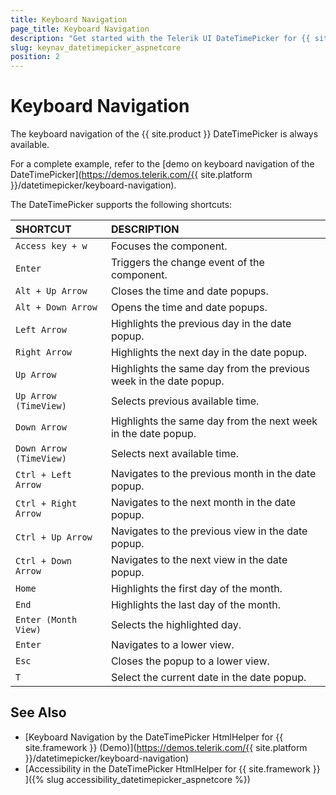 ```yaml
---
title: Keyboard Navigation
page_title: Keyboard Navigation
description: "Get started with the Telerik UI DateTimePicker for {{ site.framework }} and learn about the accessibility support it provides through its keyboard navigation functionality."
slug: keynav_datetimepicker_aspnetcore
position: 2
---
```


# Keyboard Navigation

The keyboard navigation of the {{ site.product }} DateTimePicker is always available.

For a complete example, refer to the [demo on keyboard navigation of the DateTimePicker](https://demos.telerik.com/{{ site.platform }}/datetimepicker/keyboard-navigation).

The DateTimePicker supports the following shortcuts:

| SHORTCUT						| DESCRIPTION				                                               |
|:---                 |:---                                                                                |
| `Access key + w`    | Focuses the component.                                                             |
| `Enter`             | Triggers the change event of the component.                                        |
| `Alt + Up Arrow`    | Closes the time and date popups.                                                   |
| `Alt + Down Arrow`  | Opens the time and date popups.                                                    |
| `Left Arrow`        | Highlights the previous day in the date popup.                                     |
| `Right Arrow`       | Highlights the next day in the date popup.                                         |
| `Up Arrow`          | Highlights the same day from the previous week in the date popup.                  |
| `Up Arrow (TimeView)`| Selects previous available time.                                                  |
| `Down Arrow`        | Highlights the same day from the next week in the date popup.                      |
| `Down Arrow (TimeView)`| Selects next available time.                                                    |
| `Ctrl + Left Arrow` | Navigates to the previous month in the date popup.                                 |
| `Ctrl + Right Arrow`| Navigates to the next month in the date popup.                                     |
| `Ctrl + Up Arrow`   | Navigates to the previous view in the date popup.                                  |
| `Ctrl + Down Arrow` | Navigates to the next view in the date popup.                                      |
| `Home`              | Highlights the first day of the month.                                             |
| `End`               | Highlights the last day of the month.                                              |
| `Enter (Month View)`| Selects the highlighted day.                                                       |
| `Enter`             | Navigates to a lower view.                                                         |
| `Esc`               | Closes the popup to a lower view.                                                  |
| `T`                 | Select the current date in the date popup.                                         |

## See Also

* [Keyboard Navigation by the DateTimePicker HtmlHelper for {{ site.framework }} (Demo)](https://demos.telerik.com/{{ site.platform }}/datetimepicker/keyboard-navigation)
* [Accessibility in the DateTimePicker HtmlHelper for {{ site.framework }} ]({% slug accessibility_datetimepicker_aspnetcore %})

